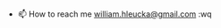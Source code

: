 <!---![whleucka's GitHub stats](https://github-readme-stats.vercel.app/api?username=whleucka&theme=dark&show_icons=true)-->

- 📫 How to reach me william.hleucka@gmail.com
:wq
<!---
whleucka/whleucka is a ✨ special ✨ repository because its `README.md` (this file) appears on your GitHub profile.
You can click the Preview link to take a look at your changes.
--->
